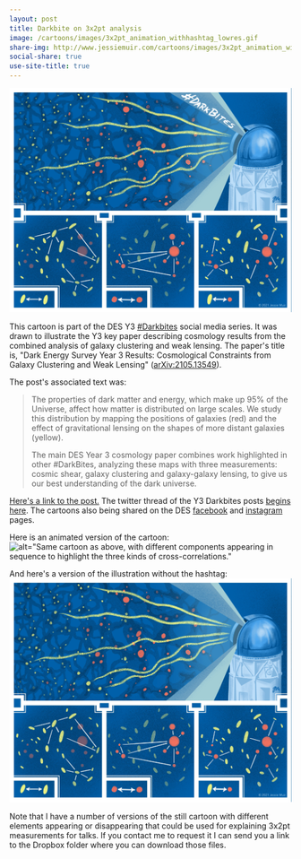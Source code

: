 ```yaml
---
layout: post
title: Darkbite on 3x2pt analysis
image: /cartoons/images/3x2pt_animation_withhashtag_lowres.gif
share-img: http://www.jessiemuir.com/cartoons/images/3x2pt_animation_withhashtag_lowres.gif
social-share: true
use-site-title: true
---
```


![alt="Cartoon of the three kinds of two-point correlation measurements used in the DES combined galaxy clustering and weak lensing analysis: shape-shape, position-position, and shape-position."](/cartoons/images/3x2pt_withhashtag.jpg)

This cartoon is part of the DES Y3 [#Darkbites](https://twitter.com/hashtag/darkbites?src=hashtag_click) social media series. It was drawn to illustrate the Y3 key paper describing cosmology results from the combined analysis of galaxy clustering and weak lensing. The paper's title is, "Dark Energy Survey Year 3 Results: Cosmological Constraints from Galaxy Clustering and Weak Lensing" ([arXiv:2105.13549](https://arxiv.org/abs/2105.13549)).

The post's associated text was:

> The properties of dark matter and energy, which make up 95% of the Universe, affect how matter is distributed on large scales. We study this distribution by mapping the positions of galaxies (red) and the effect of gravitational lensing on the shapes of more distant galaxies (yellow).
>
>The main DES Year 3 cosmology paper combines work highlighted in other #DarkBites, analyzing these maps with three measurements: cosmic shear, galaxy clustering and galaxy-galaxy lensing, to give us our best understanding of the dark universe.



[Here's a link to the post.](https://twitter.com/theDESurvey/status/1425890849548816399) The twitter thread of the Y3 Darkbites posts [begins here](https://twitter.com/theDESurvey/status/1334937310606004227). The cartoons also being shared on the DES [facebook](https://www.facebook.com/darkenergysurvey) and [instagram](https://www.instagram.com/darkenergysurvey/) pages.

Here is an animated version of the cartoon:
![alt="Same cartoon as above, with different components appearing in sequence to highlight the three kinds of cross-correlations."](/cartoons/images/3x2pt_animation_withhashtag_lowres.gif)

And here's a version of the illustration without the hashtag:
![alt="Same cartoon as above, just without the #darkbites hashtag."](/cartoons/images/3x2pt_3b.jpg)

Note that I have a number of versions of the still cartoon with different elements appearing or disappearing that could be used for explaining 3x2pt measurements for talks. If you contact me to request it I can send you a link to the Dropbox folder where you can download those files. 



